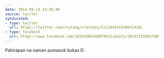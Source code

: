 ```yaml
---
date: 2014-09-14 14:36:46
source: twitter
syndicated:
- type: twitter
  url: https://twitter.com/roytang/statuses/511161641610641410/
- type: facebook
  url: https://www.facebook.com/10155666240078912/posts/10153225003708912
---
```


Pahirapan na naman pumasok bukas D: